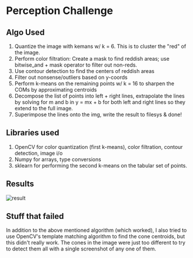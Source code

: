 # Perception Challenge 


## Algo Used 

1. Quantize the image with kemans w/ k = 6. This is to cluster the "red" of the image.
2. Perform color filtration: Create a mask to find reddish areas; use bitwise_and + mask operator to filter out non-reds.
3. Use contour detection to find the centers of reddish areas 
4. Filter out nonsense/outliers based on y-coords
5. Perform k-means on the remaining points w/ k = 16 to sharpen the COMs by approximating centroids
6. Decompose the list of points into left + right lines, extrapolate the lines by solving for m and b in y = mx + b for both left and right lines so they extend to the full image.
7. Superimpose the lines onto the img, write the result to filesys & done!

## Libraries used 

1. OpenCV for color quantization (first k-means), color filtration, contour detection, image i/o
2. Numpy for arrays, type conversions
3. sklearn for performing the second k-means on the tabular set of points.

## Results

![result](answer.png)

## Stuff that failed 

In addition to the above mentioned algorithm (which worked), I also tried to use OpenCV's template matching algorithm to find the cone centroids, but this didn't really work. The cones in the image were just too different to try to detect them all with a single screenshot of any one of them.